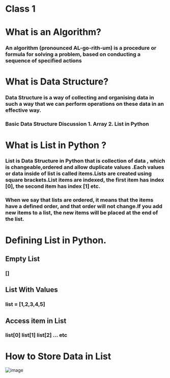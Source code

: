 # Class 1 

# What is an Algorithm?
### An algorithm (pronounced AL-go-rith-um) is a procedure or formula for solving a problem, based on conducting a sequence of specified actions

# What is Data Structure? 

### Data Structure is a way of collecting and organising data in such a way that we can perform operations on these data in an effective way.

### Basic Data Structure Discussion 1. Array 2. List in Python 

# What is List in Python ? 

### List is Data Structure in Python that is collection of data , which is changeable,ordered and allow duplicate values .Each values or data inside of list is called items.Lists are created using square brackets.List items are indexed, the first item has index [0], the second item has index [1] etc.

### When we say that lists are ordered, it means that the items have a defined order, and that order will not change.If you add new items to a list, the new items will be placed at the end of the list.

# Defining List in Python. 

## Empty List
 ### []
## List With Values 
### list = [1,2,3,4,5]

## Access item in List 
### list[0] list[1] list[2] ... etc 

# How to Store Data in List 
 ![image]('list.png')



